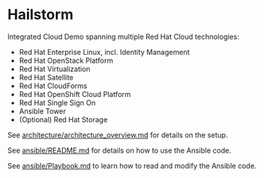 # Hailstorm
Integrated Cloud Demo spanning multiple Red Hat Cloud technologies:
* Red Hat Enterprise Linux, incl. Identity Management
* Red Hat OpenStack Platform
* Red Hat Virtualization
* Red Hat Satellite
* Red Hat CloudForms
* Red Hat OpenShift Cloud Platform
* Red Hat Single Sign On
* Ansible Tower
* (Optional) Red Hat Storage

See [architecture/architecture_overview.md](architecture/architecture_overview.md "Architecture Overview") for details on the setup.

See [ansible/README.md](ansible/README.md) for details on how to use the Ansible code.

See [ansible/Playbook.md](ansible/Playbook.md) to learn how to read and modify the Ansible code.
